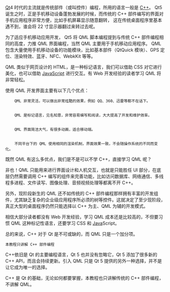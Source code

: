 [Qt](https://c.biancheng.net//qt/)4 时代的主流就是传统部件（或叫控件）编程，所用的语言一般是 [C++](https://c.biancheng.net//cplus/)。 Qt5 诞生之时，正是手机移动设备蓬勃发展的时候，而传统的 C++ 部件编写的界面对手机应用程序非常方便，比如手机屏幕显示随意翻转， 这在传统桌面程序里基本遇不到，谁会将 22 寸显示器翻过来转过去呢。

为了适应手机移动应用开发， Qt5 将 QML 脚本编程提到与传统 C++ 部件编程相同的高度，力推 QML 界面编程，当然 QML 主要用于手机移动应用程序。 QML 包含大量使用手机移动设备的功能模块，比如基本部件（QtQuick 模块）、GPS 定位、渲染特效、蓝牙、NFC、WebkKit 等等。

QML 类似于网页设计的 HTML，是一种标记语言，我们可以借助 CSS 对它进行美化，也可以借助 [JavaScript](https://c.biancheng.net//js/) 进行交互。有 Web 开发经验的读者学习 QML 将非常轻松。

使用 QML 开发界面主要有以下几个优点：


		QML 非常灵活，可以做出非常炫酷的效果，例如 QQ、360、迅雷等都不在话下。

		QML 是标记语言，见名知意，非常容易编写和阅读，大大提高了开发和维护效率。

		QML 界面简洁大气，有很多动画，适合移动端。

		不同平台下的 QML 使用相同的渲染机制，界面效果一致，不会随操作系统的不同而变化。


既然 QML 有这么多优点，我们是不是可以不学 C++，直接学习 QML 呢？

非也！QML 只能用来进行界面设计和人机交互，也就是只能胜任 UI 部分，在底层仍然需要调用 C++ 编写的组件来完善功能，比如访问数据库、网络通信、多线程多进程、文件读写、图像处理、音频视频处理等都离不开 C++。

另外，现阶段新生的 QML 还不如传统的 C++ 部件编程那样拥有丰富的开发组件，尤其缺乏复杂的企业级应用程序所必须的树等控件。这就决定了至少现阶段，真正大型的桌面程序仍然只能选择以 C++ 为主、QML 为辅的开发模式。

相信大部分读者都没有 Web 开发经验，学习 QML 成本还是比较高的，不但要习惯 QML 这种标记性语言，还要学习 CSS 和 [Java](https://c.biancheng.net//java/)Script。

总的来说，C++ 对于 Qt 是不可或缺的，而 QML 只是一个加分项。

	本教程只讲解 C++ 部件编程
C++依旧是 Qt 的主要编程语言，Qt 5 也并没有忽略它，Qt 5 添加了很多新的 C++ API，而且会持续更新。引入 QML 只是 Qt 5 提供的另外一种选择，并不是让它成为唯一的选择。

C++ 是 Qt 的基础，无论如何都要掌握，本教程也只讲解传统的 C++ 部件编程，不讲解 QML。